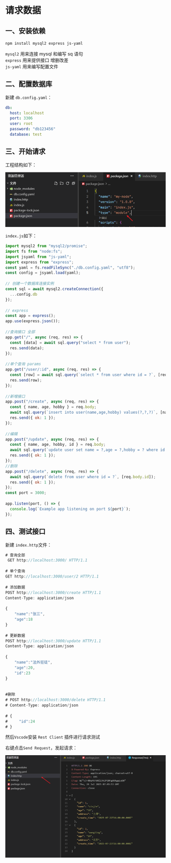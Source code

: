 # 请求数据

## 一、安装依赖

```bash
npm install mysql2 express js-yaml
```

`mysql2` 用来连接 mysql 和编写 sq 语句  
`express` 用来提供接口 增删改差  
`js-yaml` 用来编写配置文件

## 二、配置数据库

新建 `db.config.yaml`：

```yaml
db:
  host: localhost
  port: 3306
  user: root
  password: "db123456"
  database: test
```

## 三、开始请求

工程结构如下：

![](../images/request-1.png)

`index.js`如下：

```js
import mysql2 from "mysql2/promise";
import fs from "node:fs";
import jsyaml from "js-yaml";
import express from "express";
const yaml = fs.readFileSync("./db.config.yaml", "utf8");
const config = jsyaml.load(yaml);

// 创建一个数据库连接实例
const sql = await mysql2.createConnection({
  ...config.db
});

// express
const app = express();
app.use(express.json());

//查询接口 全部
app.get("/", async (req, res) => {
  const [data] = await sql.query("select * from user");
  res.send(data);
});

//单个查询 params
app.get("/user/:id", async (req, res) => {
  const [row] = await sql.query(`select * from user where id = ?`, [req.params.id]);
  res.send(row);
});

//新增接口
app.post("/create", async (req, res) => {
  const { name, age, hobby } = req.body;
  await sql.query(`insert into user(name,age,hobby) values(?,?,?)`, [name, age, hobby]);
  res.send({ ok: 1 });
});

//编辑
app.post("/update", async (req, res) => {
  const { name, age, hobby, id } = req.body;
  await sql.query(`update user set name = ?,age = ?,hobby = ? where id = ?`, [name, age, hobby, id]);
  res.send({ ok: 1 });
});
//删除
app.post("/delete", async (req, res) => {
  await sql.query(`delete from user where id = ?`, [req.body.id]);
  res.send({ ok: 1 });
});
const port = 3000;

app.listen(port, () => {
  console.log(`Example app listening on port ${port}`);
});
```

## 四、测试接口

新建 `index.http`文件：

```js
# 查询全部
 GET http://localhost:3000/ HTTP/1.1

# 单个查询
GET http://localhost:3000/user/2 HTTP/1.1

# 添加数据
POST http://localhost:3000/create HTTP/1.1
Content-Type: application/json

{
    "name":"张三",
    "age":18
}

# 更新数据
POST http://localhost:3000/update HTTP/1.1
Content-Type: application/json

{
    "name":"法外狂徒",
    "age":20,
    "id":23
}


#删除
# POST http://localhost:3000/delete HTTP/1.1
# Content-Type: application/json

# {
#     "id":24
# }

```

然后`Vscode`安装 `Rest Client` 插件进行请求测试

右键点击`Send Request`，发起请求：

![](../images/request-2.png)
